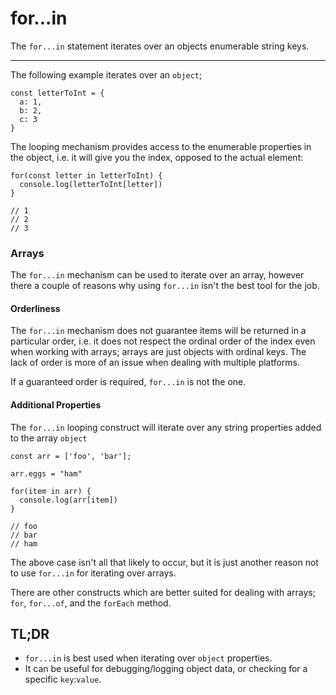 # for...in

The `for...in` statement iterates over an objects enumerable string keys.

---

The following example iterates over an `object`;

```
const letterToInt = {
  a: 1,
  b: 2,
  c: 3
}
```

The looping mechanism provides access to the enumerable properties in the object, i.e. it will give you the index, opposed to the actual element:

```
for(const letter in letterToInt) {
  console.log(letterToInt[letter])
}

// 1
// 2
// 3

```

### Arrays

The `for...in` mechanism can be used to iterate over an array, however there a couple of reasons why using `for...in` isn't the best tool for the job.

#### Orderliness

The `for...in` mechanism does not guarantee items will be returned in a particular order, i.e. it does not respect the ordinal order of the index even when working with arrays; arrays are just objects with ordinal keys. The lack of order is more of an issue when dealing with multiple platforms.

If a guaranteed order is required, `for...in` is not the one.

#### Additional Properties

The `for...in` looping construct will iterate over any string properties added to the array `object`

```
const arr = ['foo', 'bar'];

arr.eggs = "ham"

for(item in arr) {
  console.log(arr[item])
}

// foo
// bar
// ham
```

The above case isn't all that likely to occur, but it is just another reason not to use `for...in` for iterating over arrays.

There are other constructs which are better suited for dealing with arrays; `for`, `for...of`, and the `forEach` method.

## TL;DR

- `for...in` is best used when iterating over `object` properties.
- It can be useful for debugging/logging object data, or checking for a specific `key`:`value`.
